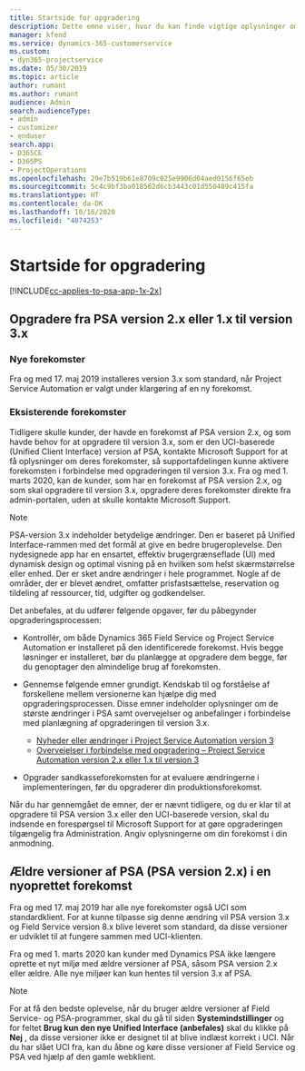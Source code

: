 ```yaml
---
title: Startside for opgradering
description: Dette emne viser, hvor du kan finde vigtige oplysninger om de nye og ændrede funktioner i Dynamics 365 Project Service Automation og processen for opgradering til den nyeste version.
manager: kfend
ms.service: dynamics-365-customerservice
ms.custom:
- dyn365-projectservice
ms.date: 05/30/2019
ms.topic: article
author: rumant
ms.author: rumant
audience: Admin
search.audienceType:
- admin
- customizer
- enduser
search.app:
- D365CE
- D365PS
- ProjectOperations
ms.openlocfilehash: 29e7b519b61e8709c025e9906d04aed0156f65eb
ms.sourcegitcommit: 5c4c9bf3ba018562d6cb3443c01d550489c415fa
ms.translationtype: HT
ms.contentlocale: da-DK
ms.lasthandoff: 10/16/2020
ms.locfileid: "4074253"
---
```

# <a name="upgrade-home-page"></a>Startside for opgradering

[!INCLUDE[cc-applies-to-psa-app-1x-2x](../includes/cc-applies-to-psa-app-1x-2x.md)]

## <a name="upgrade-from-psa-version-2x-or-1x-to-version-3x"></a>Opgradere fra PSA version 2.x eller 1.x til version 3.x

### <a name="new-instances"></a>Nye forekomster

Fra og med 17. maj 2019 installeres version 3.x som standard, når Project Service Automation er valgt under klargøring af en ny forekomst.

### <a name="existing-instances"></a>Eksisterende forekomster

Tidligere skulle kunder, der havde en forekomst af PSA version 2.x, og som havde behov for at opgradere til version 3.x, som er den UCI-baserede (Unified Client Interface) version af PSA, kontakte Microsoft Support for at få oplysninger om deres forekomster, så supportafdelingen kunne aktivere forekomsten i forbindelse med opgraderingen til version 3.x. Fra og med 1. marts 2020, kan de kunder, som har en forekomst af PSA version 2.x, og som skal opgradere til version 3.x, opgradere deres forekomster direkte fra admin-portalen, uden at skulle kontakte Microsoft Support.  

> [!NOTE]
> PSA-version 3.x indeholder betydelige ændringer. Den er baseret på Unified Interface-rammen med det formål at give en bedre brugeroplevelse. Den nydesignede app har en ensartet, effektiv brugergrænseflade (UI) med dynamisk design og optimal visning på en hvilken som helst skærmstørrelse eller enhed. Der er sket andre ændringer i hele programmet. Nogle af de områder, der er blevet ændret, omfatter prisfastsættelse, reservation og tildeling af ressourcer, tid, udgifter og godkendelser.

Det anbefales, at du udfører følgende opgaver, før du påbegynder opgraderingsprocessen:

- Kontrollér, om både Dynamics 365 Field Service og Project Service Automation er installeret på den identificerede forekomst. Hvis begge løsninger er installeret, bør du planlægge at opgradere dem begge, før du genoptager den almindelige brug af forekomsten.
- Gennemse følgende emner grundigt. Kendskab til og forståelse af forskellene mellem versionerne kan hjælpe dig med opgraderingsprocessen. Disse emner indeholder oplysninger om de største ændringer i PSA samt overvejelser og anbefalinger i forbindelse med planlægning af opgraderingen til version 3.x.

    - [Nyheder eller ændringer i Project Service Automation version 3](whats-new-changed-v3.md)
    - [Overvejelser i forbindelse med opgradering – Project Service Automation version 2.x eller 1.x til version 3](upgrade-v3.md)

- Opgrader sandkasseforekomsten for at evaluere ændringerne i implementeringen, før du opgraderer din produktionsforekomst.

Når du har gennemgået de emner, der er nævnt tidligere, og du er klar til at opgradere til PSA version 3.x eller den UCI-baserede version, skal du indsende en forespørgsel til Microsoft Support for at gøre opgraderingen tilgængelig fra Administration. Angiv oplysningerne om din forekomst i din anmodning.

## <a name="older-versions-of-psa-psa-version-2x-in-a-newly-created-instance"></a>Ældre versioner af PSA (PSA version 2.x) i en nyoprettet forekomst

Fra og med 17. maj 2019 har alle nye forekomster også UCI som standardklient. For at kunne tilpasse sig denne ændring vil PSA version 3.x og Field Service version 8.x blive leveret som standard, da disse versioner er udviklet til at fungere sammen med UCI-klienten.

Fra og med 1. marts 2020 kan kunder med Dynamics PSA ikke længere oprette et nyt miljø med ældre versioner af PSA, såsom PSA version 2.x eller ældre. Alle nye miljøer kan kun hentes til version 3.x af PSA.

> [!NOTE]
> For at få den bedste oplevelse, når du bruger ældre versioner af Field Service- og PSA-programmer, skal du gå til siden **Systemindstillinger** og for feltet **Brug kun den nye Unified Interface (anbefales)** skal du klikke på **Nej** , da disse versioner ikke er designet til at blive indlæst korrekt i UCI. Når du har slået UCI fra, kan du åbne og køre disse versioner af Field Service og PSA ved hjælp af den gamle webklient. 
